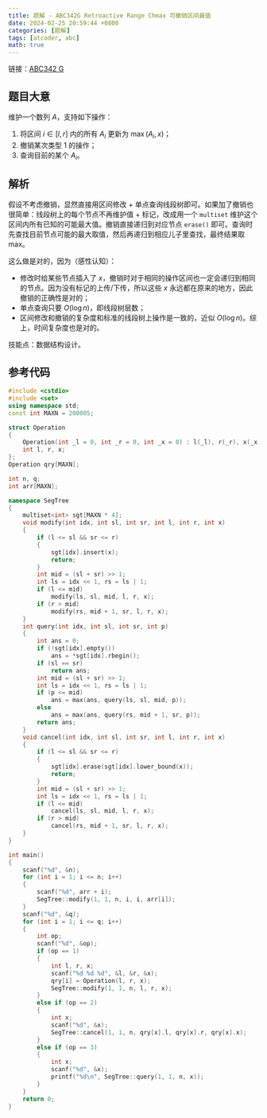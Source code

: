 ```yaml
---
title: 题解 - ABC342G Retroactive Range Chmax 可撤销区间最值
date: 2024-02-25 20:59:44 +0800
categories: [题解]
tags: [atcoder, abc]
math: true
---
```


链接：[ABC342 G](https://atcoder.jp/contests/abc342/tasks/abc342_g)

## 题目大意

维护一个数列 $A$，支持如下操作：

1. 将区间 $i \in [l,r]$ 内的所有 $A_i$ 更新为 $\max (A_i,x)$；
2. 撤销某次类型 1 的操作；
3. 查询目前的某个 $A_i$。

## 解析

假设不考虑撤销，显然直接用区间修改 + 单点查询线段树即可。如果加了撤销也很简单：线段树上的每个节点不再维护值 + 标记，改成用一个 `multiset` 维护这个区间内所有已知的可能最大值。撤销直接递归到对应节点 `erase()` 即可。查询时先查找目前节点可能的最大取值，然后再递归到相应儿子里查找，最终结果取 max。

这么做是对的，因为（感性认知）：

- 修改时给某些节点插入了 $x$，撤销时对于相同的操作区间也一定会递归到相同的节点。因为没有标记的上传/下传，所以这些 $x$ 永远都在原来的地方，因此撤销的正确性是对的；
- 单点查询只要 $O(\log n)$，即线段树层数；
- 区间修改和撤销的复杂度和标准的线段树上操作是一致的，近似 $O(\log n)$。综上，时间复杂度也是对的。

技能点：数据结构设计。

## 参考代码

```c++
#include <cstdio>
#include <set>
using namespace std;
const int MAXN = 200005;

struct Operation
{
    Operation(int _l = 0, int _r = 0, int _x = 0) : l(_l), r(_r), x(_x) {}
    int l, r, x;
};
Operation qry[MAXN];

int n, q;
int arr[MAXN];

namespace SegTree
{
    multiset<int> sgt[MAXN * 4];
    void modify(int idx, int sl, int sr, int l, int r, int x)
    {
        if (l <= sl && sr <= r)
        {
            sgt[idx].insert(x);
            return;
        }
        int mid = (sl + sr) >> 1;
        int ls = idx << 1, rs = ls | 1;
        if (l <= mid)
            modify(ls, sl, mid, l, r, x);
        if (r > mid)
            modify(rs, mid + 1, sr, l, r, x);
    }
    int query(int idx, int sl, int sr, int p)
    {
        int ans = 0;
        if (!sgt[idx].empty())
            ans = *sgt[idx].rbegin();
        if (sl == sr)
            return ans;
        int mid = (sl + sr) >> 1;
        int ls = idx << 1, rs = ls | 1;
        if (p <= mid)
            ans = max(ans, query(ls, sl, mid, p));
        else
            ans = max(ans, query(rs, mid + 1, sr, p));
        return ans;
    }
    void cancel(int idx, int sl, int sr, int l, int r, int x)
    {
        if (l <= sl && sr <= r)
        {
            sgt[idx].erase(sgt[idx].lower_bound(x));
            return;
        }
        int mid = (sl + sr) >> 1;
        int ls = idx << 1, rs = ls | 1;
        if (l <= mid)
            cancel(ls, sl, mid, l, r, x);
        if (r > mid)
            cancel(rs, mid + 1, sr, l, r, x);
    }
}

int main()
{
    scanf("%d", &n);
    for (int i = 1; i <= n; i++)
    {
        scanf("%d", arr + i);
        SegTree::modify(1, 1, n, i, i, arr[i]);
    }
    scanf("%d", &q);
    for (int i = 1; i <= q; i++)
    {
        int op;
        scanf("%d", &op);
        if (op == 1)
        {
            int l, r, x;
            scanf("%d %d %d", &l, &r, &x);
            qry[i] = Operation(l, r, x);
            SegTree::modify(1, 1, n, l, r, x);
        }
        else if (op == 2)
        {
            int x;
            scanf("%d", &x);
            SegTree::cancel(1, 1, n, qry[x].l, qry[x].r, qry[x].x);
        }
        else if (op == 3)
        {
            int x;
            scanf("%d", &x);
            printf("%d\n", SegTree::query(1, 1, n, x));
        }
    }
    return 0;
}
```

